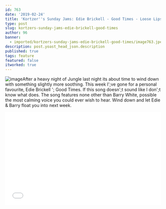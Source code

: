 ```yaml
---
id: 763
date: '2019-02-24'
title: 'Kortzer''s Sunday Jams: Edie Brickell - Good Times - Loose Lips'
type: post
slug: kortzers-sunday-jams-edie-brickell-good-times
author: 96
banner:
  - imported/kortzers-sunday-jams-edie-brickell-good-times/image763.jpeg
description: post.yoast_head_json.description
published: true
tags: feature
featured: false
itworked: true
---
```

![image](../imported/kortzers-sunday-jams-edie-brickell-good-times/image763.jpeg)After a heavy night of Jungle last night its about time to wind down with something slightly more soothing. This week I';ve gone for a personal favourite, Edie Brickell '; Good Times. If this song doesn';t sound like I don';t know what does. The song features none other than Barry White, possible the most calming voice you could ever wish to hear. Wind down and let Edie & Barry float you into next week.

<iframe width='100%' height='300' scrolling='no' frameborder='no' allow='autoplay' src='//www.youtube.com/embed/iRAkwSP7UBs?wmode=opaque'></iframe>